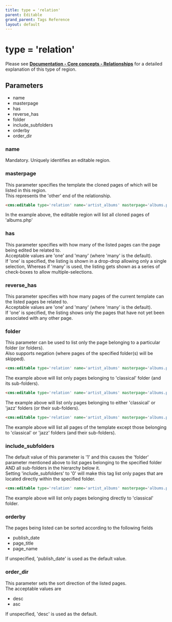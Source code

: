 ```yaml
---
title: type = 'relation'
parent: Editable
grand_parent: Tags Reference
layout: default
---
```


# type = 'relation'

Please see [**Documentation - Core concepts - Relationships**](../../../../concepts/relationships.html) for a detailed explanation of this type of region.

## Parameters

* name
* masterpage
* has
* reverse\_has
* folder
* include\_subfolders
* orderby
* order_dir

### name

Mandatory. Uniquely identifies an editable region.

### masterpage

This parameter specifies the template the cloned pages of which will be listed in this region.<br/>
This represents the 'other' end of the relationship.

```html
<cms:editable type='relation' name='artist_albums' masterpage='albums.php' />
```

In the example above, the editable region will list all cloned pages of 'albums.php'

### has

This parameter specifies with how many of the listed pages can the page being edited be related to.<br/>
Acceptable values are 'one' and 'many' (where 'many' is the default).<br/>
If 'one' is specified, the listing is shown in a drop-drop allowing only a single selection, Whereas if 'many' is used, the listing gets shown as a series of check-boxes to allow multiple-selections.

### reverse_has

This parameter specifies with how many pages of the current template can the listed pages be related to.<br/>
Acceptable values are 'one' and 'many' (where 'many' is the default).<br/>
If 'one' is specified, the listing shows only the pages that have not yet been associated with any other page.

### folder

This parameter can be used to list only the page belonging to a particular folder (or folders).<br/>
Also supports negation (where pages of the specified folder(s) will be skipped).

```html
<cms:editable type='relation' name='artist_albums' masterpage='albums.php' folder='classical' />
```

The example above will list only pages belonging to 'classical' folder (and its sub-folders).

```html
<cms:editable type='relation' name='artist_albums' masterpage='albums.php' folder='classical, jazz' />
```

The example above will list only pages belonging to either 'classical' or 'jazz' folders (or their sub-folders).

```html
<cms:editable type='relation' name='artist_albums' masterpage='albums.php' folder='NOT classical, jazz' />
```

The example above will list all pages of the template except those belonging to 'classical' or 'jazz' folders (and their sub-folders).

### include_subfolders

The default value of this parameter is '1' and this causes the 'folder' parameter mentioned above to list pages belonging to the specified folder AND all sub-folders in the hierarchy below it.<br/>
Setting 'include\_subfolders' to '0' will make this tag list only pages that are located directly within the specified folder.

```html
<cms:editable type='relation' name='artist_albums' masterpage='albums.php' folder='classical' include_subfolders='1' />
```

The example above will list only pages belonging directly to 'classical' folder.

### orderby

The pages being listed can be sorted according to the following fields

* publish\_date
* page\_title
* page\_name

If unspecified, 'publish\_date' is used as the default value.

### order_dir

This parameter sets the sort direction of the listed pages.<br/>
The acceptable values are

* desc
* asc

If unspecified, 'desc' is used as the default.
